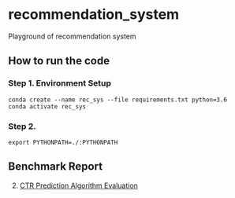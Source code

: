 # recommendation_system
Playground of recommendation system

## How to run the code

### Step 1. Environment Setup
```shell script
conda create --name rec_sys --file requirements.txt python=3.6
conda activate rec_sys
```

### Step 2. 
```shell script
export PYTHONPATH=./:PYTHONPATH
```

## Benchmark Report

2. [CTR Prediction Algorithm Evaluation](report/model_performane.xlsx)

